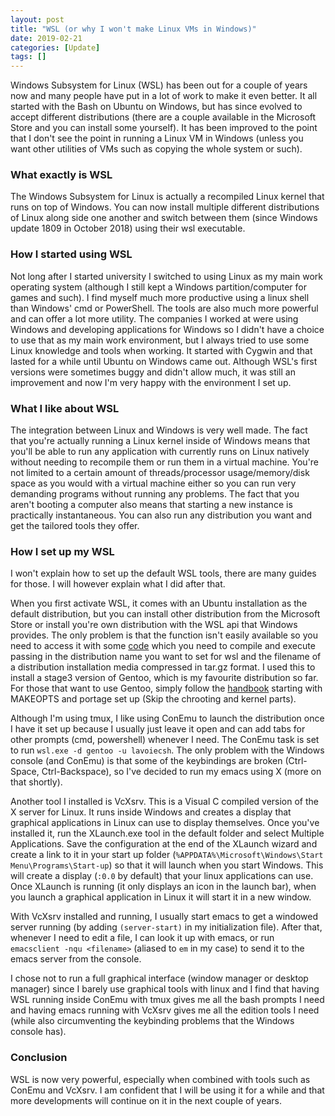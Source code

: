 ```yaml
---
layout: post
title: "WSL (or why I won't make Linux VMs in Windows)"
date: 2019-02-21
categories: [Update]
tags: []
---
```

Windows Subsystem for Linux (WSL) has been out for a couple of years now and many people have put in a lot of work to make it even better. It all started with the Bash on Ubuntu on Windows, but has since evolved to accept different distributions (there are a couple available in the Microsoft Store and you can install some yourself). It has been improved to the point that I don't see the point in running a Linux VM in Windows (unless you want other utilities of VMs such as copying the whole system or such).

### What exactly is WSL
The Windows Subsystem for Linux is actually a recompiled Linux kernel that runs on top of Windows. You can now install multiple different distributions of Linux along side one another and switch between them (since Windows update 1809 in October 2018) using their wsl executable.

### How I started using WSL
Not long after I started university I switched to using Linux as my main work operating system (although I still kept a Windows partition/computer for games and such). I find myself much more productive using a linux shell than Windows' cmd or PowerShell. The tools are also much more powerful and can offer a lot more utility. The companies I worked at were using Windows and developing applications for Windows so I didn't have a choice to use that as my main work environment, but I always tried to use some Linux knowledge and tools when working. It started with Cygwin and that lasted for a while until Ubuntu on Windows came out. Although WSL's first versions were sometimes buggy and didn't allow much, it was still an improvement and now I'm very happy with the environment I set up. 

### What I like about WSL
The integration between Linux and Windows is very well made. The fact that you're actually running a Linux kernel inside of Windows means that you'll be able to run any application with currently runs on Linux natively without needing to recompile them or run them in a virtual machine. You're not limited to a certain amount of threads/processor usage/memory/disk space as you would with a virtual machine either so you can run very demanding programs without running any problems. The fact that you aren't booting a computer also means that starting a new instance is practically instantaneous. You can also run any distribution you want and get the tailored tools they offer.

### How I set up my WSL
I won't explain how to set up the default WSL tools, there are many guides for those. I will however explain what I did after that.

When you first activate WSL, it comes with an Ubuntu installation as the default distribution, but you can install other distribution from the Microsoft Store or install you're own distribution with the WSL api that Windows provides. The only problem is that the function isn't easily available so you need to access it with some [code](https://github.com/lavoiecsh/lavoiecsh.github.io/blob/master/code/other/WSLInstaller.c) which you need to compile and execute passing in the distribution name you want to set for wsl and the filename of a distribution installation media compressed in tar.gz format. I used this to install a stage3 version of Gentoo, which is my favourite distribution so far. For those that want to use Gentoo, simply follow the [handbook](https://wiki.gentoo.org/wiki/Handbook:AMD64) starting with MAKEOPTS and portage set up (Skip the chrooting and kernel parts).

Although I'm using tmux, I like using ConEmu to launch the distribution once I have it set up because I usually just leave it open and can add tabs for other prompts (cmd, powershell) whenever I need. The ConEmu task is set to run `wsl.exe -d gentoo -u lavoiecsh`. The only problem with the Windows console (and ConEmu) is that some of the keybindings are broken (Ctrl-Space, Ctrl-Backspace), so I've decided to run my emacs using X (more on that shortly).

Another tool I installed is VcXsrv. This is a Visual C compiled version of the X server for Linux. It runs inside Windows and creates a display that graphical applications in Linux can use to display themselves. Once you've installed it, run the XLaunch.exe tool in the default folder and select Multiple Applications. Save the configuration at the end of the XLaunch wizard and create a link to it in your start up folder (`%APPDATA%\Microsoft\Windows\Start Menu\Programs\Start-up`) so that it will launch when you start Windows. This will create a display (`:0.0` by default) that your linux applications can use. Once XLaunch is running (it only displays an icon in the launch bar), when you launch a graphical application in Linux it will start it in a new window.

With VcXsrv installed and running, I usually start emacs to get a windowed server running (by adding `(server-start)` in my initialization file). After that, whenever I need to edit a file, I can look it up with emacs, or run `emacsclient -nqu <filename>` (aliased to `em` in my case) to send it to the emacs server from the console.

I chose not to run a full graphical interface (window manager or desktop manager) since I barely use graphical tools with linux and I find that having WSL running inside ConEmu with tmux gives me all the bash prompts I need and having emacs running with VcXsrv gives me all the edition tools I need (while also circumventing the keybinding problems that the Windows console has). 

### Conclusion
WSL is now very powerful, especially when combined with tools such as ConEmu and VcXsrv. I am confident that I will be using it for a while and that more developments will continue on it in the next couple of years.
